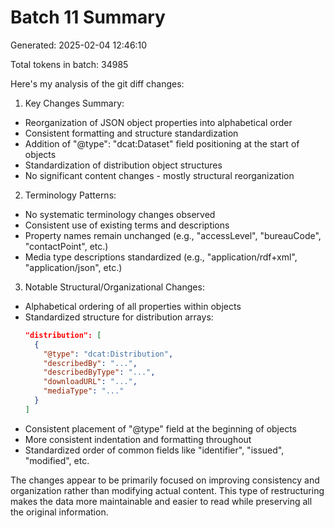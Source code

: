 # Batch 11 Summary

Generated: 2025-02-04 12:46:10

Total tokens in batch: 34985

Here's my analysis of the git diff changes:

1. Key Changes Summary:
- Reorganization of JSON object properties into alphabetical order
- Consistent formatting and structure standardization
- Addition of "@type": "dcat:Dataset" field positioning at the start of objects
- Standardization of distribution object structures
- No significant content changes - mostly structural reorganization

2. Terminology Patterns:
- No systematic terminology changes observed
- Consistent use of existing terms and descriptions
- Property names remain unchanged (e.g., "accessLevel", "bureauCode", "contactPoint", etc.)
- Media type descriptions standardized (e.g., "application/rdf+xml", "application/json", etc.)

3. Notable Structural/Organizational Changes:
- Alphabetical ordering of all properties within objects
- Standardized structure for distribution arrays:
  ```json
  "distribution": [
    {
      "@type": "dcat:Distribution",
      "describedBy": "...",
      "describedByType": "...",
      "downloadURL": "...",
      "mediaType": "..."
    }
  ]
  ```
- Consistent placement of "@type" field at the beginning of objects
- More consistent indentation and formatting throughout
- Standardized order of common fields like "identifier", "issued", "modified", etc.

The changes appear to be primarily focused on improving consistency and organization rather than modifying actual content. This type of restructuring makes the data more maintainable and easier to read while preserving all the original information.